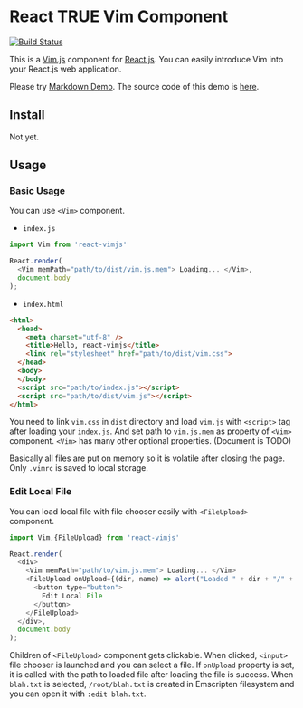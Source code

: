 React TRUE Vim Component
========================
[![Build Status](https://travis-ci.org/rhysd/react-vimjs.svg)](https://travis-ci.org/rhysd/react-vimjs)

This is a [Vim.js](https://github.com/coolwanglu/vim.js) component for [React.js](https://facebook.github.io/react/).  You can easily introduce Vim into your React.js web application.

Please try [Markdown Demo](http://rhysd.github.io/react-vimjs/).  The source code of this demo is [here](example).

## Install

Not yet.

## Usage

### Basic Usage

You can use `<Vim>` component.

- `index.js`

```javascript
import Vim from 'react-vimjs'

React.render(
  <Vim memPath="path/to/dist/vim.js.mem"> Loading... </Vim>,
  document.body
);
```

- `index.html`

```html
<html>
  <head>
    <meta charset="utf-8" />
    <title>Hello, react-vimjs</title>
    <link rel="stylesheet" href="path/to/dist/vim.css">
  </head>
  <body>
  </body>
  <script src="path/to/index.js"></script>
  <script src="path/to/dist/vim.js"></script>
</html>
```

You need to link `vim.css` in `dist` directory and load `vim.js` with `<script>` tag after loading your `index.js`.  And set path to `vim.js.mem` as property of `<Vim>` component.
`<Vim>` has many other optional properties. (Document is TODO)

Basically all files are put on memory so it is volatile after closing the page.  Only `.vimrc` is saved to local storage.

### Edit Local File

You can load local file with file chooser easily with `<FileUpload>` component.

```javascript
import Vim,{FileUpload} from 'react-vimjs'

React.render(
  <div>
    <Vim memPath="path/to/vim.js.mem"> Loading... </Vim>
    <FileUpload onUpload={(dir, name) => alert("Loaded " + dir + "/" + name)}>
      <button type="button">
        Edit Local File
      </button>
    </FileUpload>
  </div>,
  document.body
);
```

Children of `<FileUpload>` component gets clickable.  When clicked, `<input>` file chooser is launched and you can select a file.  If `onUpload` property is set, it is called with the path to loaded file after loading the file is success.  When `blah.txt` is selected, `/root/blah.txt` is created in Emscripten filesystem and you can open it with `:edit blah.txt`.



